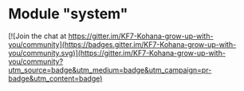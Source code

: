 # Module "system"

[![Join the chat at https://gitter.im/KF7-Kohana-grow-up-with-you/community](https://badges.gitter.im/KF7-Kohana-grow-up-with-you/community.svg)](https://gitter.im/KF7-Kohana-grow-up-with-you/community?utm_source=badge&utm_medium=badge&utm_campaign=pr-badge&utm_content=badge)
